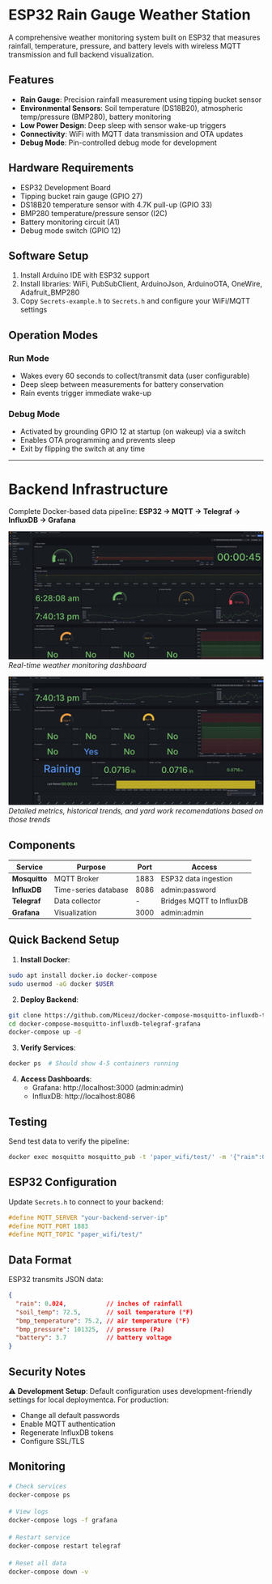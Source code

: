 # ESP32 Rain Gauge Weather Station

A comprehensive weather monitoring system built on ESP32 that measures rainfall, temperature, pressure, and battery levels with wireless MQTT transmission and full backend visualization.

## Features

- **Rain Gauge**: Precision rainfall measurement using tipping bucket sensor
- **Environmental Sensors**: Soil temperature (DS18B20), atmospheric temp/pressure (BMP280), battery monitoring
- **Low Power Design**: Deep sleep with sensor wake-up triggers
- **Connectivity**: WiFi with MQTT data transmission and OTA updates
- **Debug Mode**: Pin-controlled debug mode for development

## Hardware Requirements

- ESP32 Development Board
- Tipping bucket rain gauge (GPIO 27)
- DS18B20 temperature sensor with 4.7K pull-up (GPIO 33)
- BMP280 temperature/pressure sensor (I2C)
- Battery monitoring circuit (A1)
- Debug mode switch (GPIO 12)

## Software Setup

1. Install Arduino IDE with ESP32 support
2. Install libraries: WiFi, PubSubClient, ArduinoJson, ArduinoOTA, OneWire, Adafruit_BMP280
3. Copy `Secrets-example.h` to `Secrets.h` and configure your WiFi/MQTT settings

## Operation Modes

### Run Mode
- Wakes every 60 seconds to collect/transmit data (user configurable)
- Deep sleep between measurements for battery conservation
- Rain events trigger immediate wake-up

### Debug Mode
- Activated by grounding GPIO 12 at startup (on wakeup) via a switch
- Enables OTA programming and prevents sleep
- Exit by flipping the switch at any time

---

# Backend Infrastructure

Complete Docker-based data pipeline: **ESP32 → MQTT → Telegraf → InfluxDB → Grafana**

![Grafana Dashboard Overview](grafana4.jpg)
*Real-time weather monitoring dashboard*

![Grafana Dashboard Details](grafana3.jpg)
*Detailed metrics, historical trends, and yard work recomendations based on those trends*

## Components

| Service | Purpose | Port | Access |
|---------|---------|------|--------|
| **Mosquitto** | MQTT Broker | 1883 | ESP32 data ingestion |
| **InfluxDB** | Time-series database | 8086 | admin:password |
| **Telegraf** | Data collector | - | Bridges MQTT to InfluxDB |
| **Grafana** | Visualization | 3000 | admin:admin |

## Quick Backend Setup

1. **Install Docker**:
```bash
sudo apt install docker.io docker-compose
sudo usermod -aG docker $USER
```

2. **Deploy Backend**:
```bash
git clone https://github.com/Miceuz/docker-compose-mosquitto-influxdb-telegraf-grafana.git
cd docker-compose-mosquitto-influxdb-telegraf-grafana
docker-compose up -d
```

3. **Verify Services**:
```bash
docker ps  # Should show 4-5 containers running
```

4. **Access Dashboards**:
   - Grafana: http://localhost:3000 (admin:admin)
   - InfluxDB: http://localhost:8086

## Testing

Send test data to verify the pipeline:
```bash
docker exec mosquitto mosquitto_pub -t 'paper_wifi/test/' -m '{"rain":0.024,"soil_temp":72.5,"bmp_temperature":75.2,"bmp_pressure":101325,"battery":3.7}'
```

## ESP32 Configuration

Update `Secrets.h` to connect to your backend:
```cpp
#define MQTT_SERVER "your-backend-server-ip"
#define MQTT_PORT 1883
#define MQTT_TOPIC "paper_wifi/test/"
```

## Data Format

ESP32 transmits JSON data:
```json
{
  "rain": 0.024,           // inches of rainfall
  "soil_temp": 72.5,       // soil temperature (°F)
  "bmp_temperature": 75.2, // air temperature (°F)  
  "bmp_pressure": 101325,  // pressure (Pa)
  "battery": 3.7           // battery voltage
}
```

## Security Notes

⚠️ **Development Setup**: Default configuration uses development-friendly settings for local deploymentca. For production:
- Change all default passwords
- Enable MQTT authentication
- Regenerate InfluxDB tokens
- Configure SSL/TLS

## Monitoring

```bash
# Check services
docker-compose ps

# View logs
docker-compose logs -f grafana

# Restart service  
docker-compose restart telegraf

# Reset all data
docker-compose down -v
```